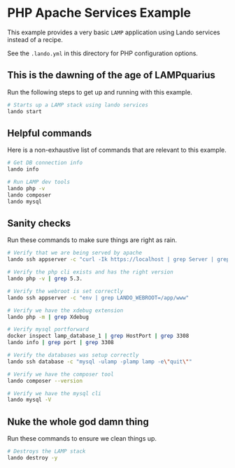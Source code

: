 PHP Apache Services Example
===========================

This example provides a very basic `LAMP` application using Lando services instead of a recipe.

See the `.lando.yml` in this directory for PHP configuration options.

This is the dawning of the age of LAMPquarius
---------------------------------------------

Run the following steps to get up and running with this example.

```bash
# Starts up a LAMP stack using lando services
lando start
```

Helpful commands
----------------

Here is a non-exhaustive list of commands that are relevant to this example.

```bash
# Get DB connection info
lando info

# Run LAMP dev tools
lando php -v
lando composer
lando mysql
```

Sanity checks
-------------

Run these commands to make sure things are right as rain.

```bash
# Verify that we are being served by apache
lando ssh appserver -c "curl -Ik https://localhost | grep Server | grep Apache"

# Verify the php cli exists and has the right version
lando php -v | grep 5.3.

# Verify the webroot is set correctly
lando ssh appserver -c "env | grep LANDO_WEBROOT=/app/www"

# Verify we have the xdebug extension
lando php -m | grep Xdebug

# Verify mysql portforward
docker inspect lamp_database_1 | grep HostPort | grep 3308
lando info | grep port | grep 3308

# Verify the databases was setup correctly
lando ssh database -c "mysql -ulamp -plamp lamp -e\"quit\""

# Verify we have the composer tool
lando composer --version

# Verify we have the mysql cli
lando mysql -V
```

Nuke the whole god damn thing
-----------------------------

Run these commands to ensure we clean things up.

```bash
# Destroys the LAMP stack
lando destroy -y
```
